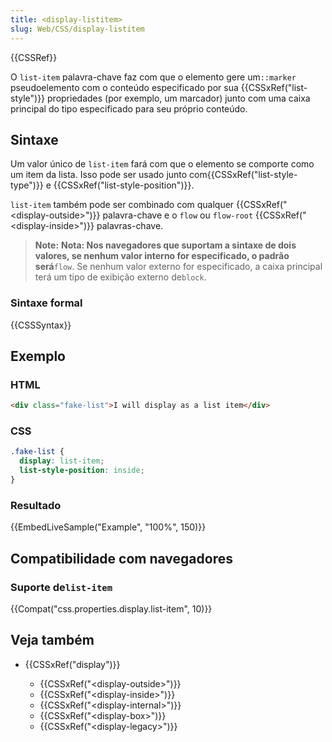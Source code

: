```yaml
---
title: <display-listitem>
slug: Web/CSS/display-listitem
---
```


{{CSSRef}}

O `list-item` palavra-chave faz com que o elemento gere um`::marker` pseudoelemento com o conteúdo especificado por sua {{CSSxRef("list-style")}} propriedades (por exemplo, um marcador) junto com uma caixa principal do tipo especificado para seu próprio conteúdo.

## Sintaxe

Um valor único de `list-item` fará com que o elemento se comporte como um item da lista. Isso pode ser usado junto com{{CSSxRef("list-style-type")}} e {{CSSxRef("list-style-position")}}.

`list-item` também pode ser combinado com qualquer {{CSSxRef("&lt;display-outside&gt;")}} palavra-chave e o `flow` ou `flow-root` {{CSSxRef("&lt;display-inside&gt;")}} palavras-chave.

> **Note:** **Nota: Nos navegadores que suportam a sintaxe de dois valores, se nenhum valor interno for especificado, o padrão será**`flow`. Se nenhum valor externo for especificado, a caixa principal terá um tipo de exibição externo de`block`.

### Sintaxe formal

{{CSSSyntax}}

## Exemplo

### HTML

```html
<div class="fake-list">I will display as a list item</div>
```

### CSS

```css
.fake-list {
  display: list-item;
  list-style-position: inside;
}
```

### Resultado

{{EmbedLiveSample("Example", "100%", 150)}}

## Compatibilidade com navegadores

### Suporte de`list-item`

{{Compat("css.properties.display.list-item", 10)}}

## Veja também

- {{CSSxRef("display")}}

  - {{CSSxRef("&lt;display-outside&gt;")}}
  - {{CSSxRef("&lt;display-inside&gt;")}}
  - {{CSSxRef("&lt;display-internal&gt;")}}
  - {{CSSxRef("&lt;display-box&gt;")}}
  - {{CSSxRef("&lt;display-legacy&gt;")}}
